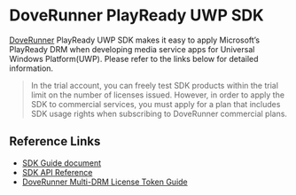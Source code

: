 # DoveRunner PlayReady UWP SDK

[DoveRunner](https://doverunner.com/) PlayReady UWP SDK makes it easy to apply Microsoft’s PlayReady DRM when developing media service apps for Universal Windows Platform(UWP).
Please refer to the links below for detailed information.

> In the trial account, you can freely test SDK products within the trial limit on the number of licenses issued. However, in order to apply the SDK to commercial services, you must apply for a plan that includes SDK usage rights when subscribing to DoveRunner commercial plans.

## Reference Links

- [SDK Guide document](https://doverunner.com/docs/en/multidrm/clients/playready-uwp/)
- [SDK API Reference](https://github.com/doverunner/playready-uwp-sdk/tree/main/doc)
- [DoveRunner Multi-DRM License Token Guide](https://doverunner.com/docs/en/multidrm/license/license-token/)
